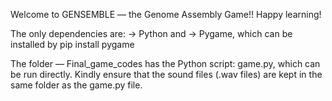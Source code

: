 Welcome to GENSEMBLE — the Genome Assembly Game!! Happy learning!

The only dependencies are:
-> Python and 
-> Pygame, which can be installed by pip install pygame

The folder — Final_game_codes has the Python script: game.py, which can be run directly. Kindly ensure that the sound files (.wav files) are kept in the same folder as the game.py file.
